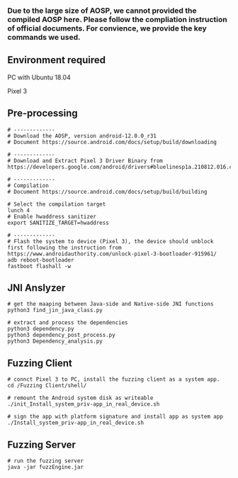 ### Due to the large size of AOSP, we cannot provided the compiled AOSP here. Please follow the compliation instruction of official documents. For convience, we provide the key commands we used.

## Environment required
PC with Ubuntu 18.04

Pixel 3


## Pre-processing
```
# -------------
# Download the AOSP, version android-12.0.0_r31
# Document https://source.android.com/docs/setup/build/downloading

# -------------
# Download and Extract Pixel 3 Driver Binary from https://developers.google.com/android/drivers#bluelinesp1a.210812.016.c1

# -------------
# Compilation 
# Document https://source.android.com/docs/setup/build/building

# Select the compilation target
lunch 4
# Enable hwaddress sanitizer
export SANITIZE_TARGET=hwaddress

# -------------
# Flash the system to device (Pixel 3), the device should unblock first following the instruction from https://www.androidauthority.com/unlock-pixel-3-bootloader-915961/
adb reboot-bootloader
fastboot flashall -w
```

## JNI Anslyzer
```
# get the maaping between Java-side and Native-side JNI functions
python3 find_jin_java_class.py

# extract and process the dependencies
python3 dependency.py
python3 dependency_post_process.py
python3 Dependency_analysis.py
```

## Fuzzing Client
```
# connct Pixel 3 to PC, install the fuzzing client as a system app.
cd /Fuzzing Client/shell/

# remount the Android system disk as writeable
./init_Install_system_priv-app_in_real_device.sh

# sign the app with platform signature and install app as system app
./Install_system_priv-app_in_real_device.sh
```

## Fuzzing Server
```
# run the fuzzing server
java -jar fuzzEngine.jar
```
